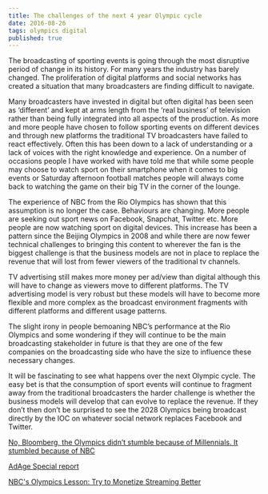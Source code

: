 ```yaml
---
title: The challenges of the next 4 year Olympic cycle
date: 2016-08-26
tags: olympics digital
published: true
---
```


The broadcasting of sporting events is going through the most disruptive period of change in its history. For many years the industry has barely changed. The proliferation of digital platforms and social networks has created a situation that many broadcasters are finding difficult to navigate.

Many broadcasters have invested in digital but often digital has been seen as ‘different’ and kept at arms length from the ‘real business’ of television rather than being fully integrated into all aspects of the production. As more and more people have chosen to follow sporting events on different devices and through new platforms the traditional TV broadcasters have failed to react effectively. Often this has been down to a lack of understanding or a lack of voices with the right knowledge and experience. On a number of occasions people I have worked with have told me that while some people may choose to watch sport on their smartphone when it comes to big events or Saturday afternoon football matches people will always come back to watching the game on their big TV in the corner of the lounge.

The experience of NBC from the Rio Olympics has shown that this assumption is no longer the case. Behaviours are changing. More people are seeking out sport news on Facebook, Snapchat, Twitter etc. More people are now watching sport on digital devices. This increase has been a pattern since the Beijing Olympics in 2008 and while there are now fewer technical challenges to bringing this content to wherever the fan is the biggest challenge is that the business models are not in place to replace the revenue that will lost from fewer viewers of the traditional tv channels.

TV advertising still makes more money per ad/view than digital although this will have to change as viewers move to different platforms. The TV advertising model is very robust but these models will have to become more flexible and more complex as the broadcast environment fragments with different platforms and different usage patterns.

The slight irony in people bemoaning NBC’s performance at the Rio Olympics and some wondering if they will continue to be the main broadcasting stakeholder in future is that they are one of the few companies on the broadcasting side who have the size to influence these necessary changes.

It will be fascinating to see what happens over the next Olympic cycle. The easy bet is that the consumption of sport events will continue to fragment away from the traditional broadcasters the harder challenge is whether the business models will develop that can evolve to replace the revenue. If they don’t then don’t be surprised to see the 2028 Olympics being broadcast directly by the IOC on whatever social network replaces Facebook and Twitter.

[No, Bloomberg, the Olympics didn’t stumble because of Millennials. It stumbled because of NBC](https://medium.com/@brentonhenry/no-bloomberg-the-olympics-didnt-stumble-because-of-millenials-it-stumbled-because-of-nbc-17435801e8#.dte91l4i0)

[AdAge Special report](http://adage.com/article/special-report-the-olympics/nightmare-rio/305594/)

[NBC's Olympics Lesson: Try to Monetize Streaming Better](http://www.hollywoodreporter.com/news/olympics-tv-ratings-rio-2016-922345)
